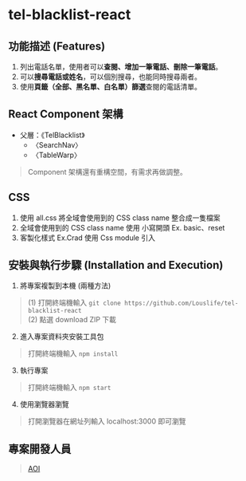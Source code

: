 # tel-blacklist-react

## 功能描述 (Features)
1. 列出電話名單，使用者可以**查閱、增加一筆電話、刪除一筆電話**。
2. 可以**搜尋電話或姓名**，可以個別搜尋，也能同時搜尋兩者。
3. 使用**頁籤（全部、黑名單、白名單）篩選**查閱的電話清單。

## React Component 架構
- 父層：《TelBlacklist》
  - 〈SearchNav〉
  - 〈TableWarp〉
> Component 架構還有重構空間，有需求再做調整。

## CSS 
1. 使用 all.css 將全域會使用到的 CSS class name 整合成一隻檔案
2. 全域會使用到的 CSS class name 使用 小寫開頭 Ex. basic、reset
4. 客製化樣式 Ex.Crad 使用 Css module 引入

## 安裝與執行步驟 (Installation and Execution)
1. 將專案複製到本機 (兩種方法)
> (1) 打開終端機輸入 
`git clone https://github.com/Louslife/tel-blacklist-react`</br>
> (2) 點選 download ZIP 下載

2. 進入專案資料夾安裝工具包
> 打開終端機輸入
`npm install`

3. 執行專案
> 打開終端機輸入 
`npm start`

4. 使用瀏覽器瀏覽
> 打開瀏覽器在網址列輸入 localhost:3000 即可瀏覽

## 專案開發人員

> [AOI](https://github.com/aoigj100a)
